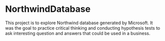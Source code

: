 # NorthwindDatabase
This project is to explore Northwind database generated by Microsoft. It was the goal to practice critical thinking and conducting hypothesis tests to ask interesting question and answers that could be used in a business.
